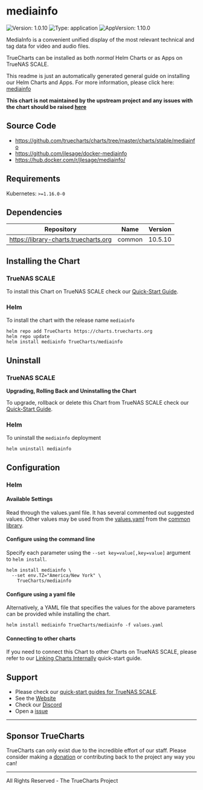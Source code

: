 # mediainfo

![Version: 1.0.10](https://img.shields.io/badge/Version-1.0.10-informational?style=flat-square) ![Type: application](https://img.shields.io/badge/Type-application-informational?style=flat-square) ![AppVersion: 1.10.0](https://img.shields.io/badge/AppVersion-1.10.0-informational?style=flat-square)

MediaInfo is a convenient unified display of the most relevant technical and tag data for video and audio files.

TrueCharts can be installed as both *normal* Helm Charts or as Apps on TrueNAS SCALE.

This readme is just an automatically generated general guide on installing our Helm Charts and Apps.
For more information, please click here: [mediainfo](https://truecharts.org/docs/charts/stable/mediainfo)

**This chart is not maintained by the upstream project and any issues with the chart should be raised [here](https://github.com/truecharts/charts/issues/new/choose)**

## Source Code

* <https://github.com/truecharts/charts/tree/master/charts/stable/mediainfo>
* <https://github.com/jlesage/docker-mediainfo>
* <https://hub.docker.com/r/jlesage/mediainfo/>

## Requirements

Kubernetes: `>=1.16.0-0`

## Dependencies

| Repository | Name | Version |
|------------|------|---------|
| https://library-charts.truecharts.org | common | 10.5.10 |

## Installing the Chart

### TrueNAS SCALE

To install this Chart on TrueNAS SCALE check our [Quick-Start Guide](https://truecharts.org/docs/manual/SCALE%20Apps/Installing-an-App).

### Helm

To install the chart with the release name `mediainfo`

```console
helm repo add TrueCharts https://charts.truecharts.org
helm repo update
helm install mediainfo TrueCharts/mediainfo
```

## Uninstall

### TrueNAS SCALE

**Upgrading, Rolling Back and Uninstalling the Chart**

To upgrade, rollback or delete this Chart from TrueNAS SCALE check our [Quick-Start Guide](https://truecharts.org/docs/manual/SCALE%20Apps/Quick-Start%20Guides/Upgrade-rollback-delete-an-App).

### Helm

To uninstall the `mediainfo` deployment

```console
helm uninstall mediainfo
```

## Configuration

### Helm

#### Available Settings

Read through the values.yaml file. It has several commented out suggested values.
Other values may be used from the [values.yaml](https://github.com/truecharts/library-charts/tree/main/charts/stable/common/values.yaml) from the [common library](https://github.com/k8s-at-home/library-charts/tree/main/charts/stable/common).

#### Configure using the command line

Specify each parameter using the `--set key=value[,key=value]` argument to `helm install`.

```console
helm install mediainfo \
  --set env.TZ="America/New York" \
    TrueCharts/mediainfo
```

#### Configure using a yaml file

Alternatively, a YAML file that specifies the values for the above parameters can be provided while installing the chart.

```console
helm install mediainfo TrueCharts/mediainfo -f values.yaml
```

#### Connecting to other charts

If you need to connect this Chart to other Charts on TrueNAS SCALE, please refer to our [Linking Charts Internally](https://truecharts.org/docs/manual/SCALE%20Apps/Quick-Start%20Guides/linking-apps) quick-start guide.

## Support

- Please check our [quick-start guides for TrueNAS SCALE](https://truecharts.org/docs/manual/SCALE%20Apps/Quick-Start%20Guides/Important-MUST-READ).
- See the [Website](https://truecharts.org)
- Check our [Discord](https://discord.gg/tVsPTHWTtr)
- Open a [issue](https://github.com/truecharts/apps/issues/new/choose)

---

## Sponsor TrueCharts

TrueCharts can only exist due to the incredible effort of our staff.
Please consider making a [donation](https://truecharts.org/docs/about/sponsor) or contributing back to the project any way you can!

---

All Rights Reserved - The TrueCharts Project
